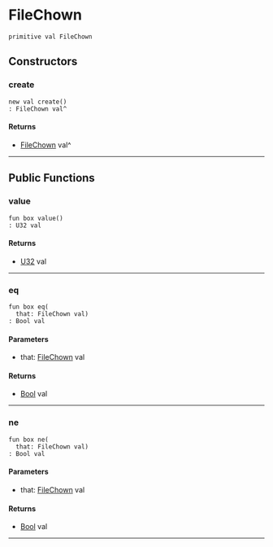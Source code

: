 # FileChown

```pony
primitive val FileChown
```

## Constructors

### create

```pony
new val create()
: FileChown val^
```

#### Returns

* [FileChown](files-FileChown) val^

---

## Public Functions

### value

```pony
fun box value()
: U32 val
```

#### Returns

* [U32](builtin-U32) val

---

### eq

```pony
fun box eq(
  that: FileChown val)
: Bool val
```
#### Parameters

*   that: [FileChown](files-FileChown) val

#### Returns

* [Bool](builtin-Bool) val

---

### ne

```pony
fun box ne(
  that: FileChown val)
: Bool val
```
#### Parameters

*   that: [FileChown](files-FileChown) val

#### Returns

* [Bool](builtin-Bool) val

---


